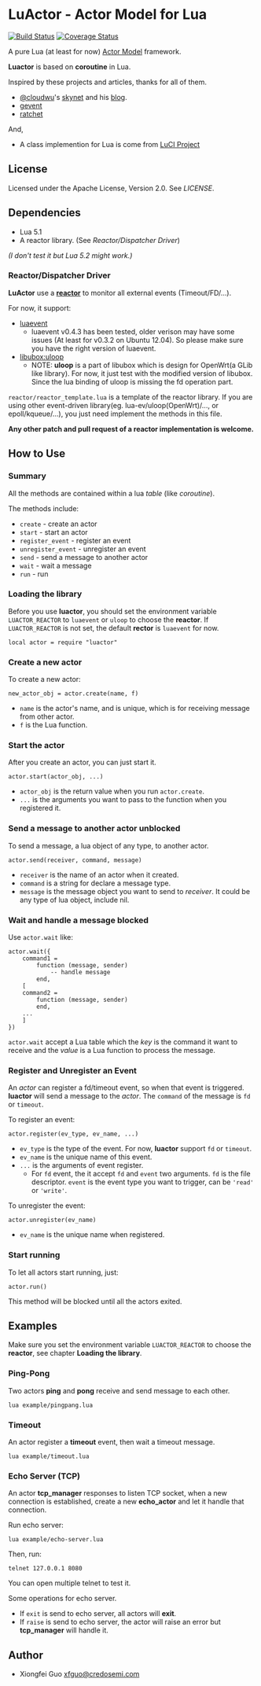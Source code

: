 LuActor - Actor Model for Lua
=============================

[![Build Status](https://travis-ci.org/xfguo/luactor.svg?branch=master)](https://travis-ci.org/xfguo/luactor) [![Coverage Status](https://coveralls.io/repos/xfguo/luactor/badge.png?branch=master)](https://coveralls.io/r/xfguo/luactor?branch=master)

A pure Lua (at least for now) [Actor Model](http://en.wikipedia.org/wiki/Actor_model) framework.

**Luactor** is based on **coroutine** in Lua.

Inspired by these projects and articles, thanks for all of them.

- [@cloudwu](https://github.com/cloudwu)'s [skynet](https://github.com/cloudwu/skynet) and his [blog](http://blog.codingnow.com).
- [gevent](http://www.gevent.org/)
- [ratchet](https://github.com/icgood/ratchet)

And,

- A class implemention for Lua is come from [LuCI Project](http://luci.subsignal.org)

License
-------

Licensed under the Apache License, Version 2.0. See *LICENSE*.

Dependencies
------------

- Lua 5.1
- A reactor library. (See *Reactor/Dispatcher Driver*)

*(I don't test it but Lua 5.2 might work.)*

### Reactor/Dispatcher Driver

**LuActor** use a [**reactor**](http://en.wikipedia.org/wiki/Reactor_pattern) to monitor all external events (Timeout/FD/...).

For now, it support:

- [luaevent](https://github.com/harningt/luaevent)
  - luaevent v0.4.3 has been tested, older verison may have some issues (At least for v0.3.2 on Ubuntu 12.04). So please make sure you have the right version of luaevent.
- [libubox:uloop](https://github.com/xfguo/libubox)
  - NOTE: **uloop** is a part of libubox which is design for OpenWrt(a GLib like library). For now, it just test with the modified version of libubox. Since the lua binding of uloop is missing the fd operation part.

`reactor/reactor_template.lua` is a template of the reactor library. If you are using other event-driven library(eg. lua-ev/uloop(OpenWrt)/..., or epoll/kqueue/...), you just need implement the methods in this file.

**Any other patch and pull request of a reactor implementation is welcome.**

How to Use
----------

### Summary

All the methods are contained within a lua *table* (like *coroutine*).

The methods include:

- `create` - create an actor
- `start` - start an actor
- `register_event` - register an event
- `unregister_event` - unregister an event
- `send` - send a message to another actor
- `wait` - wait a message
- `run` - run

### Loading the library

Before you use **luactor**, you should set the environment variable `LUACTOR_REACTOR` to `luaevent` or `uloop` to choose the **reactor**. If `LUACTOR_REACTOR` is not set, the default **rector** is `luaevent` for now.

    local actor = require "luactor"

### Create a new actor

To create a new actor:

    new_actor_obj = actor.create(name, f)

- `name` is the actor's name, and is unique, which is for receiving message from other actor.
- `f` is the Lua function.

### Start the actor

After you create an actor, you can just start it.

    actor.start(actor_obj, ...)

- `actor_obj` is the return value when you run `actor.create`.
- `...` is the arguments you want to pass to the function when you registered it.

### Send a message to another actor **unblocked**

To send a message, a lua object of any type, to another actor.

    actor.send(receiver, command, message)

- `receiver` is the name of an actor when it created.
- `command` is a string for declare a message type.
- `message` is the message object you want to send to *receiver*. It could be any type of lua object, include nil.

### Wait and handle a message **blocked**

Use `actor.wait` like:

    actor.wait({
        command1 =
            function (message, sender)
                -- handle message
            end,
        [
        command2 =
            function (message, sender)
            end,
        ...
        ]
    })

`actor.wait` accept a Lua table which the *key* is the command it want to receive and the *value* is a Lua function to process the message.

### Register and Unregister an Event

An *actor* can register a fd/timeout event, so when that event is triggered. **luactor** will send a message to the *actor*. The `command` of the message is `fd` or `timeout`.

To register an event:

    actor.register(ev_type, ev_name, ...)

- `ev_type` is the type of the event. For now, **luactor** support `fd` or `timeout`.
- `ev_name` is the unique name of this event.
- `...` is the arguments of event register.
  - For `fd` event, the it accept `fd` and `event` two arguments. `fd` is the file descriptor. `event` is the event type you want to trigger, can be `'read'` or `'write'`.

To unregister the event:

    actor.unregister(ev_name)

- `ev_name` is the unique name when registered.

### Start running

To let all actors start running, just:

    actor.run()

This method will be blocked until all the actors exited.

Examples
--------

Make sure you set the environment variable `LUACTOR_REACTOR` to choose the **reactor**, see chapter **Loading the library**.

### Ping-Pong

Two actors **ping** and **pong** receive and send message to each other.

    lua example/pingpang.lua

### Timeout

An actor register a **timeout** event, then wait a timeout message.

    lua example/timeout.lua

### Echo Server (TCP)

An actor **tcp_manager** responses to listen TCP socket, when a new connection is
established, create a new **echo_actor** and let it handle that connection.

Run echo server:

    lua example/echo-server.lua

Then, run:

    telnet 127.0.0.1 8080

You can open multiple telnet to test it. 

Some operations for echo server.
  - If `exit` is send to echo server, all actors will **exit**.
  - If `raise` is send to echo server, the actor will raise an error but **tcp_manager** will handle it.

Author
------

- Xiongfei Guo <xfguo@credosemi.com>
